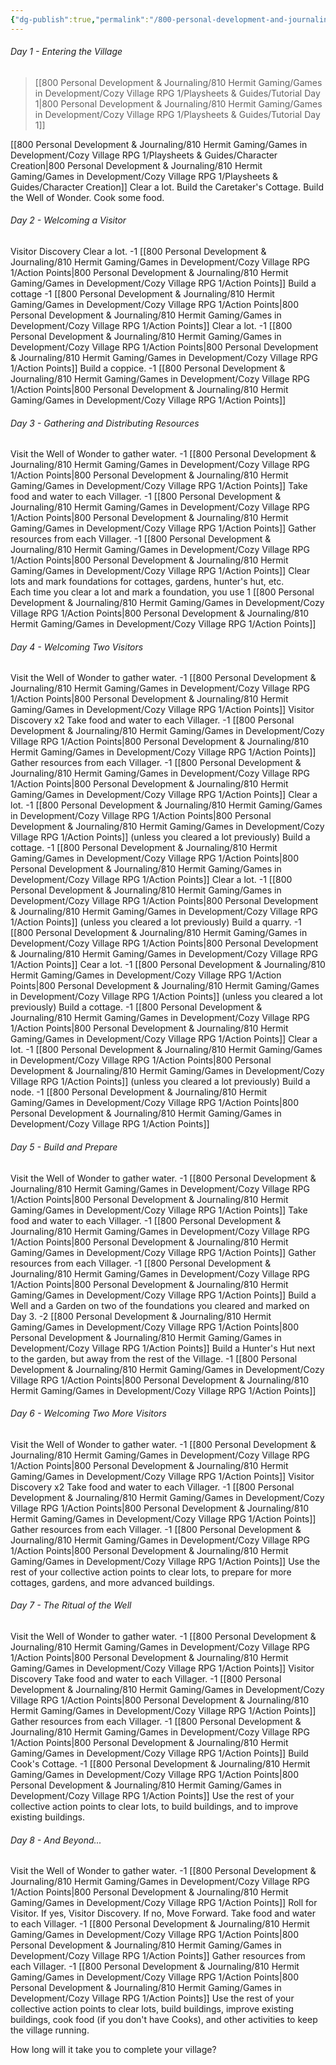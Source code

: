 ```yaml
---
{"dg-publish":true,"permalink":"/800-personal-development-and-journaling/810-hermit-gaming/games-in-development/cozy-village-rpg-1/playsheets-and-guides/tutorial/"}
---
```


###### Day 1 - Entering the Village
> [[800 Personal Development & Journaling/810 Hermit Gaming/Games in Development/Cozy Village RPG 1/Playsheets & Guides/Tutorial Day 1\|800 Personal Development & Journaling/810 Hermit Gaming/Games in Development/Cozy Village RPG 1/Playsheets & Guides/Tutorial Day 1]]

[[800 Personal Development & Journaling/810 Hermit Gaming/Games in Development/Cozy Village RPG 1/Playsheets & Guides/Character Creation\|800 Personal Development & Journaling/810 Hermit Gaming/Games in Development/Cozy Village RPG 1/Playsheets & Guides/Character Creation]]
Clear a lot.
Build the Caretaker's Cottage.
Build the Well of Wonder.
Cook some food.

###### Day 2 - Welcoming a Visitor
Visitor Discovery
Clear a lot. -1 [[800 Personal Development & Journaling/810 Hermit Gaming/Games in Development/Cozy Village RPG 1/Action Points\|800 Personal Development & Journaling/810 Hermit Gaming/Games in Development/Cozy Village RPG 1/Action Points]]
Build a cottage -1 [[800 Personal Development & Journaling/810 Hermit Gaming/Games in Development/Cozy Village RPG 1/Action Points\|800 Personal Development & Journaling/810 Hermit Gaming/Games in Development/Cozy Village RPG 1/Action Points]]
Clear a lot. -1 [[800 Personal Development & Journaling/810 Hermit Gaming/Games in Development/Cozy Village RPG 1/Action Points\|800 Personal Development & Journaling/810 Hermit Gaming/Games in Development/Cozy Village RPG 1/Action Points]]
Build a coppice. -1 [[800 Personal Development & Journaling/810 Hermit Gaming/Games in Development/Cozy Village RPG 1/Action Points\|800 Personal Development & Journaling/810 Hermit Gaming/Games in Development/Cozy Village RPG 1/Action Points]]

###### Day 3 - Gathering and Distributing Resources
Visit the Well of Wonder to gather water. -1 [[800 Personal Development & Journaling/810 Hermit Gaming/Games in Development/Cozy Village RPG 1/Action Points\|800 Personal Development & Journaling/810 Hermit Gaming/Games in Development/Cozy Village RPG 1/Action Points]]
Take food and water to each Villager. -1 [[800 Personal Development & Journaling/810 Hermit Gaming/Games in Development/Cozy Village RPG 1/Action Points\|800 Personal Development & Journaling/810 Hermit Gaming/Games in Development/Cozy Village RPG 1/Action Points]]
Gather resources from each Villager. -1 [[800 Personal Development & Journaling/810 Hermit Gaming/Games in Development/Cozy Village RPG 1/Action Points\|800 Personal Development & Journaling/810 Hermit Gaming/Games in Development/Cozy Village RPG 1/Action Points]]
Clear lots and mark foundations for cottages, gardens, hunter's hut, etc.  
	Each time you clear a lot and mark a foundation, you use 1 [[800 Personal Development & Journaling/810 Hermit Gaming/Games in Development/Cozy Village RPG 1/Action Points\|800 Personal Development & Journaling/810 Hermit Gaming/Games in Development/Cozy Village RPG 1/Action Points]]

###### Day 4 - Welcoming Two Visitors
Visit the Well of Wonder to gather water. -1 [[800 Personal Development & Journaling/810 Hermit Gaming/Games in Development/Cozy Village RPG 1/Action Points\|800 Personal Development & Journaling/810 Hermit Gaming/Games in Development/Cozy Village RPG 1/Action Points]]
Visitor Discovery x2
Take food and water to each Villager. -1 [[800 Personal Development & Journaling/810 Hermit Gaming/Games in Development/Cozy Village RPG 1/Action Points\|800 Personal Development & Journaling/810 Hermit Gaming/Games in Development/Cozy Village RPG 1/Action Points]]
Gather resources from each Villager. -1 [[800 Personal Development & Journaling/810 Hermit Gaming/Games in Development/Cozy Village RPG 1/Action Points\|800 Personal Development & Journaling/810 Hermit Gaming/Games in Development/Cozy Village RPG 1/Action Points]]
Clear a lot. -1 [[800 Personal Development & Journaling/810 Hermit Gaming/Games in Development/Cozy Village RPG 1/Action Points\|800 Personal Development & Journaling/810 Hermit Gaming/Games in Development/Cozy Village RPG 1/Action Points]] (unless you cleared a lot previously)
Build a cottage. -1 [[800 Personal Development & Journaling/810 Hermit Gaming/Games in Development/Cozy Village RPG 1/Action Points\|800 Personal Development & Journaling/810 Hermit Gaming/Games in Development/Cozy Village RPG 1/Action Points]]
Clear a lot. -1 [[800 Personal Development & Journaling/810 Hermit Gaming/Games in Development/Cozy Village RPG 1/Action Points\|800 Personal Development & Journaling/810 Hermit Gaming/Games in Development/Cozy Village RPG 1/Action Points]] (unless you cleared a lot previously)
Build a quarry. -1 [[800 Personal Development & Journaling/810 Hermit Gaming/Games in Development/Cozy Village RPG 1/Action Points\|800 Personal Development & Journaling/810 Hermit Gaming/Games in Development/Cozy Village RPG 1/Action Points]]
Cear a lot. -1 [[800 Personal Development & Journaling/810 Hermit Gaming/Games in Development/Cozy Village RPG 1/Action Points\|800 Personal Development & Journaling/810 Hermit Gaming/Games in Development/Cozy Village RPG 1/Action Points]] (unless you cleared a lot previously)
Build a cottage. -1 [[800 Personal Development & Journaling/810 Hermit Gaming/Games in Development/Cozy Village RPG 1/Action Points\|800 Personal Development & Journaling/810 Hermit Gaming/Games in Development/Cozy Village RPG 1/Action Points]]
Clear a lot. -1 [[800 Personal Development & Journaling/810 Hermit Gaming/Games in Development/Cozy Village RPG 1/Action Points\|800 Personal Development & Journaling/810 Hermit Gaming/Games in Development/Cozy Village RPG 1/Action Points]] (unless you cleared a lot previously)
Build a node. -1 [[800 Personal Development & Journaling/810 Hermit Gaming/Games in Development/Cozy Village RPG 1/Action Points\|800 Personal Development & Journaling/810 Hermit Gaming/Games in Development/Cozy Village RPG 1/Action Points]]

###### Day 5 - Build and Prepare
Visit the Well of Wonder to gather water.  -1 [[800 Personal Development & Journaling/810 Hermit Gaming/Games in Development/Cozy Village RPG 1/Action Points\|800 Personal Development & Journaling/810 Hermit Gaming/Games in Development/Cozy Village RPG 1/Action Points]]
Take food and water to each Villager. -1 [[800 Personal Development & Journaling/810 Hermit Gaming/Games in Development/Cozy Village RPG 1/Action Points\|800 Personal Development & Journaling/810 Hermit Gaming/Games in Development/Cozy Village RPG 1/Action Points]]
Gather resources from each Villager. -1 [[800 Personal Development & Journaling/810 Hermit Gaming/Games in Development/Cozy Village RPG 1/Action Points\|800 Personal Development & Journaling/810 Hermit Gaming/Games in Development/Cozy Village RPG 1/Action Points]]
Build a Well and a Garden on two of the foundations you cleared and marked on Day 3. -2 [[800 Personal Development & Journaling/810 Hermit Gaming/Games in Development/Cozy Village RPG 1/Action Points\|800 Personal Development & Journaling/810 Hermit Gaming/Games in Development/Cozy Village RPG 1/Action Points]]
Build a Hunter's Hut next to the garden, but away from the rest of the Village. -1 [[800 Personal Development & Journaling/810 Hermit Gaming/Games in Development/Cozy Village RPG 1/Action Points\|800 Personal Development & Journaling/810 Hermit Gaming/Games in Development/Cozy Village RPG 1/Action Points]]

###### Day 6 - Welcoming Two More Visitors
Visit the Well of Wonder to gather water. -1 [[800 Personal Development & Journaling/810 Hermit Gaming/Games in Development/Cozy Village RPG 1/Action Points\|800 Personal Development & Journaling/810 Hermit Gaming/Games in Development/Cozy Village RPG 1/Action Points]]
Visitor Discovery x2
Take food and water to each Villager. -1 [[800 Personal Development & Journaling/810 Hermit Gaming/Games in Development/Cozy Village RPG 1/Action Points\|800 Personal Development & Journaling/810 Hermit Gaming/Games in Development/Cozy Village RPG 1/Action Points]]
Gather resources from each Villager. -1 [[800 Personal Development & Journaling/810 Hermit Gaming/Games in Development/Cozy Village RPG 1/Action Points\|800 Personal Development & Journaling/810 Hermit Gaming/Games in Development/Cozy Village RPG 1/Action Points]]
Use the rest of your collective action points to clear lots, to prepare for more cottages, gardens, and more advanced buildings.

###### Day 7 - The Ritual of the Well
Visit the Well of Wonder to gather water. -1 [[800 Personal Development & Journaling/810 Hermit Gaming/Games in Development/Cozy Village RPG 1/Action Points\|800 Personal Development & Journaling/810 Hermit Gaming/Games in Development/Cozy Village RPG 1/Action Points]]
Visitor Discovery
Take food and water to each Villager.  -1 [[800 Personal Development & Journaling/810 Hermit Gaming/Games in Development/Cozy Village RPG 1/Action Points\|800 Personal Development & Journaling/810 Hermit Gaming/Games in Development/Cozy Village RPG 1/Action Points]]
Gather resources from each Villager. -1 [[800 Personal Development & Journaling/810 Hermit Gaming/Games in Development/Cozy Village RPG 1/Action Points\|800 Personal Development & Journaling/810 Hermit Gaming/Games in Development/Cozy Village RPG 1/Action Points]]
Build Cook's Cottage. -1 [[800 Personal Development & Journaling/810 Hermit Gaming/Games in Development/Cozy Village RPG 1/Action Points\|800 Personal Development & Journaling/810 Hermit Gaming/Games in Development/Cozy Village RPG 1/Action Points]]
Use the rest of your collective action points to clear lots, to build buildings, and to improve existing buildings.

###### Day 8 - And Beyond...
Visit the Well of Wonder to gather water. -1 [[800 Personal Development & Journaling/810 Hermit Gaming/Games in Development/Cozy Village RPG 1/Action Points\|800 Personal Development & Journaling/810 Hermit Gaming/Games in Development/Cozy Village RPG 1/Action Points]]
Roll for Visitor.
	If yes, Visitor Discovery.
	If no, Move Forward.
Take food and water to each Villager.  -1 [[800 Personal Development & Journaling/810 Hermit Gaming/Games in Development/Cozy Village RPG 1/Action Points\|800 Personal Development & Journaling/810 Hermit Gaming/Games in Development/Cozy Village RPG 1/Action Points]]
Gather resources from each Villager. -1 [[800 Personal Development & Journaling/810 Hermit Gaming/Games in Development/Cozy Village RPG 1/Action Points\|800 Personal Development & Journaling/810 Hermit Gaming/Games in Development/Cozy Village RPG 1/Action Points]]
Use the rest of your collective action points to clear lots, build buildings, improve existing buildings, cook food (if you don't have Cooks), and other activities to keep the village running.

How long will it take you to complete your village?